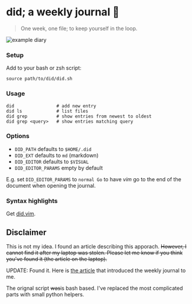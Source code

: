 # did; a weekly journal :book:

> One week, one file; to keep yourself in the loop.

![example diary](https://user-images.githubusercontent.com/247048/66284798-db923580-e8f3-11e9-9010-589b849817db.png)

### Setup

Add to your bash or zsh script:

```
source path/to/did/did.sh
```

### Usage

```
did                # add new entry
did ls             # list files
did grep           # show entries from newest to oldest
did grep <query>   # show entries matching query
```

### Options

* `DID_PATH` defaults to `$HOME/.did`
* `DID_EXT` defaults to `md` (markdown)
* `DID_EDITOR` defaults to `$VISUAL`
* `DID_EDITOR_PARAMS` empty by default

E.g. set `DID_EDITOR_PARAMS` to `normal Go` to have *vim* go to the end of the
document when opening the journal.

### Syntax highlights

Get [did.vim](https://github.com/mblarsen/did.vim).

## Disclaimer

This is not my idea. I found an article describing this apporach. ~~However, I
cannot find it after my laptop was stolen. Please let me know if you think
you've found it (the article on the laptop).~~

UPDATE: Found it. Here is [the
article](https://marmelab.com/blog/2018/11/08/a-developers-diary.html) that
introduced the weekly journal to me.

The orignal script ~~was~~is bash based. I've replaced the most complicated
parts with small python helpers.
